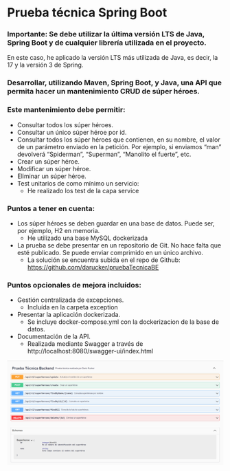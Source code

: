 # Prueba técnica Spring Boot

### Importante: Se debe utilizar la última versión LTS de Java, Spring Boot y de cualquier librería utilizada en el proyecto.

En este caso, he aplicado la versión LTS más utilizada de Java, es decir, la 17 y la versión 3 de Spring.


### Desarrollar, utilizando Maven, Spring Boot, y Java, una API que permita hacer un mantenimiento CRUD de súper héroes.
### Este mantenimiento debe permitir:

* Consultar todos los súper héroes.
* Consultar un único súper héroe por id.
* Consultar todos los súper héroes que contienen, en su nombre, el valor de un parámetro enviado en la petición. Por ejemplo, si enviamos “man” devolverá “Spiderman”, “Superman”, “Manolito el fuerte”, etc.
* Crear un súper héroe.
* Modificar un súper héroe.
* Eliminar un súper héroe.
* Test unitarios de como mínimo un servicio: 
  * He realizado los test de la capa service

### Puntos a tener en cuenta:

* Los súper héroes se deben guardar en una base de datos. Puede ser, por ejemplo, H2 en memoria. 
  * He utilizado una base MySQL dockerizada
* La prueba se debe presentar en un repositorio de Git. No hace falta que esté publicado. Se puede enviar comprimido en un único archivo.
  * La solución se encuentra subida en el repo de Github: https://github.com/darucker/pruebaTecnicaBE
 
### Puntos opcionales de mejora incluídos:

* Gestión centralizada de excepciones.
  * Incluída en la carpeta exception 
* Presentar la aplicación dockerizada.
  * Se incluye docker-compose.yml con la dockerizacion de la base de datos.
* Documentación de la API.
  * Realizada mediante Swagger a través de http://localhost:8080/swagger-ui/index.html

![img.png](img.png)